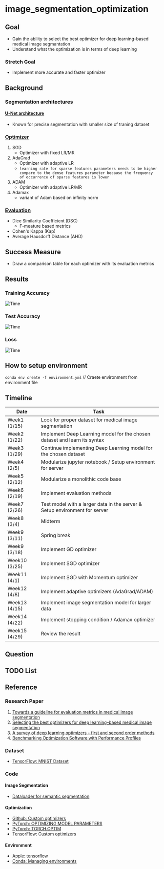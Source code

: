 # image_segmentation_optimization

## Goal
- Gain the ability to select the best optimizer for deep learning-based medical image segmantation
- Understand what the optimization is in terms of deep learning
### Stretch Goal
- Implement more accurate and faster optimizer

## Background
### Segmentation architectures
#### [U-Net architecture](#ref-4)
- Known for precise segmentation with smaller size of traning dataset

### [Optimizer](#ref-4)
1. SGD
    - Optimizer with fixed LR/MR
1. AdaGrad
    - Optimizer with adaptive LR
    - `learning rate for sparse features parameters needs to be higher compare to the dense features parameter because the frequency of occurrence of sparse features is lower`
1. ADAM
    - Optimizer with adaptive LR/MR
1. Adamax
    - variant of Adam based on infinity norm

### [Evaluation](#ref-3)
- Dice Similarity Coefficient (DSC)
    - F-meature based metrics
- Cohen's Kappa (Kap)
- Average Hausdorff Distance (AHD)

## Success Measure
- Draw a comparison table for each optimizer with its evaluation metrics

## Results
### Training Accuracy
![Time](static/train_accuracy.png)
### Test Accuracy
![Time](static/test_accuracy.png)
### Loss
![Time](static/loss.png)

## How to setup environment
`conda env create -f environment.yml` // Craete environment from environment file

## Timeline
| Date          | Task          |
| ------------- | ------------- |
| Week1 (1/15)  | Look for proper dataset for medical image segmentation |
| Week2 (1/22)  | Implement Deep Learning model for the chosen dataset and learn its syntax |
| Week3 (1/29)  | Continue implementing Deep Learning model for the chosen dataset |
| Week4 (2/5)  | Modularize jupyter notebook / Setup environment for server |
| Week5 (2/12)  | Modularize a monolithic code base |
| Week6 (2/19)  | Implement evaluation methods |
| Week7 (2/26)  | Test model with a larger data in the server & Setup environment for server |
| Week8 (3/4)   | Midterm |
| Week9 (3/11)  | Spring break |
| Week9 (3/18)  | Implement GD optimizer |
| Week10 (3/25)  | Implement SGD optimizer |
| Week11 (4/1)  | Implement SGD with Momentum optimizer |
| Week12 (4/8)  | Implement adaptive optimizers (AdaGrad/ADAM) |
| Week13 (4/15)  | Implement image segmentation model for larger data |
| Week14 (4/22)  | Implement stopping condition / Adamax optimizer |
| Week15 (4/29)  | Review the result |

## Question

## TODO List


## Reference
### Research Paper
1. <a href="https://bmcresnotes.biomedcentral.com/articles/10.1186/s13104-022-06096-y" id="ref-3">Towards a guideline for evaluation metrics in medical image segmentation</a>
1. <a href="https://www.frontiersin.org/articles/10.3389/fradi.2023.1175473/full" id="ref-4">Selecting the best optimizers for deep learning–based medical image segmentation</a>
1. <a href="https://arxiv.org/pdf/2211.15596.pdf" id="ref-6">A survey of deep learning optimizers - first and second order methods</a>
1. <a href="https://arxiv.org/pdf/cs/0102001.pdf" id="ref-8">Benchmarking Optimization Software with Performance Profiles</a>


### Dataset
- [TensorFlow: MNIST Dataset](https://www.tensorflow.org/datasets/catalog/mnist)


### Code
#### Image Segmentation
- [Dataloader for semantic segmentation](https://discuss.pytorch.org/t/dataloader-for-semantic-segmentation/48290)

#### Optimization
- [Github: Custom optimizers](https://github.com/toru34/tf_optimizers)
- [PyTorch: OPTIMIZING MODEL PARAMETERS](https://pytorch.org/tutorials/beginner/basics/optimization_tutorial.html)
- [PyTorch: TORCH.OPTIM](https://pytorch.org/docs/stable/optim.html)
- [TensorFlow: Custom optimizers](https://www.tensorflow.org/guide/core/optimizers_core)

#### Environment
- [Apple: tensorflow](https://developer.apple.com/metal/tensorflow-plugin/)
- [Conda: Managing environments](https://conda.io/projects/conda/en/latest/user-guide/tasks/manage-environments.html#creating-an-environment-with-commands)